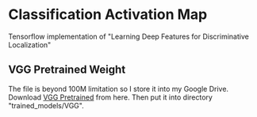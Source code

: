 # Classification Activation Map
Tensorflow implementation of "Learning Deep Features for Discriminative Localization"

## VGG Pretrained Weight

The file is beyond 100M limitation so I store it into my Google Drive. Download [VGG Pretrained](https://drive.google.com/open?id=12lGgU9XjM4qIYzDJ7GtbjfEmcYir0E15) from here. Then put it into directory "trained_models/VGG".






